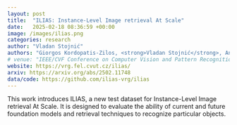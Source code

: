 ```yaml
---
layout: post
title:  "ILIAS: Instance-Level Image retrieval At Scale"
date:   2025-02-18 08:36:59 +00:00
image: /images/ilias.png
categories: research
author: "Vladan Stojnić"
authors: "Giorgos Kordopatis-Zilos, <strong>Vladan Stojnić</strong>, Anna Manko, Pavel Šuma, Nikolaos-Antonios Ypsilantis, Nikos Efthymiadis, Zakaria Laskar, Jiří Matas, Ondřej Chum, Giorgos Tolias"
# venue: "IEEE/CVF Conference on Computer Vision and Pattern Recognition (CVPR)"
website: https://vrg.fel.cvut.cz/ilias/
arxiv: https://arxiv.org/abs/2502.11748
data/code: https://github.com/ilias-vrg/ilias
---
```

This work introduces ILIAS, a new test dataset for Instance-Level Image retrieval At Scale. It is designed to evaluate the ability of current and future foundation models and retrieval techniques to recognize particular objects.